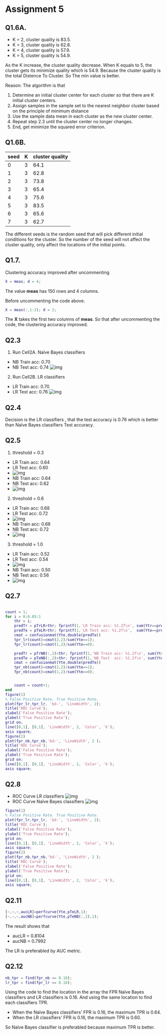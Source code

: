 # Assignment 5

## Q1.6A.

- K = 2, cluster quality is 83.5.
- K = 3, cluster quality is 62.8.
- K = 4, cluster quality is 57.9.
- K = 5, cluster quality is 54.9.

As the K increase, the cluster quality decrease. When K equals to 5, the cluster gets its minimize quality which is 54.9\. Because the cluster quality is the total Distence To Cluster. So The min value is better.

Reason: The algorithm is that

1. Determine an initial cluster center for each cluster so that there are K initial cluster centers.
2. Assign samples in the sample set to the nearest neighbor cluster based on the principle of minimum distance
3. Use the sample data mean in each cluster as the new cluster center.
4. Repeat step 2.3 until the cluster center no longer changes.
5. End, get minimize the squared error criterion.

## Q1.6B.

seed | K | cluster quality
---- | - | ---------------
0    | 3 | 64.1
1    | 3 | 62.8
2    | 3 | 73.8
3    | 3 | 65.4
4    | 3 | 75.6
5    | 3 | 83.5
6    | 3 | 65.6
7    | 3 | 62.7

The different seeds is the random seed that will pick different initial conditions for the cluster. So the number of the seed will not affect the cluster quality, only affect the locations of the initial points.

## Q1.7.

Clustering accuracy improved after uncommenting

```matlab
X = meas; d = 4;
```

The value **meas** has 150 rows and 4 columns.

Before uncommenting the code above.

```matlab
X = meas(:,1:2); d = 2;
```

The **X** takes the first two columns of **meas**. So that after uncommenting the code, the clustering accuracy improved.

## Q2.3

1. Run Cell2A. Naïve Bayes classifiers

  - NB Train acc: 0.70
  - NB Test acc: 0.74 ![img](Lab6/4-1-1.jpg)

2. Run Cell2B. LR classifiers

  - LR Train acc: 0.70
  - LR Test acc: 0.76 ![img](Lab6/4-1-2.jpg)

## Q2.4

Decision is the LR classifiers , that the test accuracy is 0.76 which is better than Naïve Bayes classifiers Test accuracy.

## Q2.5

1. threshold = 0.3

  - LR Train acc: 0.64
  - LR Test acc: 0.60
  - ![img](Lab6/4-5-2.jpg)
  - NB Train acc: 0.64
  - NB Test acc: 0.62
  - ![img](Lab6/4-5-2.jpg)

2. threshold = 0.6

  - LR Train acc: 0.68
  - LR Test acc: 0.72
  - ![img](Lab6/4-5-3.jpg)
  - NB Train acc: 0.68
  - NB Test acc: 0.72
  - ![img](Lab6/4-5-4.jpg)

3. threshold = 1.0

  - LR Train acc: 0.52
  - LR Test acc: 0.54
  - ![img](Lab6/4-5-5.jpg)
  - NB Train acc: 0.50
  - NB Test acc: 0.56
  - ![img](Lab6/4-5-6.jpg)

## Q2.7

```matlab

count = 1;
for i = 0:0.05:1
    thr = i;
    predTr = pTrLR>thr; fprintf(1,'LR Train acc: %1.2f\n', sum(Ytr==predTr)/numel(Ytr));
    predTe = pTeLR>thr; fprintf(1,'LR Test acc: %1.2f\n',  sum(Yte==predTe)/numel(Yte));
    cmat = confusionmat(Yte,double(predTe))
    tpr_lr(count)=cmat(2,2)/sum(Yte==1);
    fpr_lr(count)=cmat(1,2)/sum(Yte==0);

    predTr = pTrNB(:,2)>thr; fprintf(1,'NB Train acc: %1.2f\n', sum(Ytr==predTr)/numel(Ytr));
    predTe = pTeNB(:,2)>thr; fprintf(1,'NB Test  acc: %1.2f\n', sum(Yte==predTe)/numel(Yte));
    cmat = confusionmat(Yte,double(predTe))
    tpr_nb(count)=cmat(2,2)/sum(Yte==1);
    fpr_nb(count)=cmat(1,2)/sum(Yte==0);


    count = count+1;
end
figure(1)
% False Positive Rate. True Positive Rate.
plot(fpr_lr,tpr_lr, 'bd-', 'LineWidth', 2);
title('ROC Curve');
xlabel('False Positive Rate');
ylabel('True Positive Rate');
grid on;
line([0,1], [0,1], 'LineWidth', 2, 'Color', 'k');
axis square;
figure(2)
plot(fpr_nb,tpr_nb,'bd-', 'LineWidth', 2 );
title('ROC Curve');
xlabel('False Positive Rate');
ylabel('True Positive Rate');
grid on;
line([0,1], [0,1], 'LineWidth', 2, 'Color', 'k');
axis square;
```

## Q2.8

- ROC Curve LR classifiers ![img](Lab6/4-7-2.jpg)
- ROC Curve Naïve Bayes classifiers ![img](Lab6/4-7-1.jpg)

```matlab
figure(1)
% False Positive Rate. True Positive Rate.
plot(fpr_lr,tpr_lr, 'bd-', 'LineWidth', 2);
title('ROC Curve');
xlabel('False Positive Rate');
ylabel('True Positive Rate');
grid on;
line([0,1], [0,1], 'LineWidth', 2, 'Color', 'k');
axis square;
figure(2)
plot(fpr_nb,tpr_nb,'bd-', 'LineWidth', 2 );
title('ROC Curve');
xlabel('False Positive Rate');
ylabel('True Positive Rate');
grid on;
line([0,1], [0,1], 'LineWidth', 2, 'Color', 'k');
axis square;
```

## Q2.11

```matlab
[~,~,~,aucLR]=perfcurve(Yte,pTeLR,1);
[~,~,~,aucNB]=perfcurve(Yte,pTeNB(:,2),1);
```

The result shows that

- aucLR = 0.8104
- aucNB = 0.7992

The LR is preferabled by AUC metric.

## Q2.12

```matlab
nb_tpr = find(fpr_nb == 0.16);
lr_tpr = find(fpr_lr == 0.16);
```

Using the code to find the location in the array the FPR Naïve Bayes classifiers and LR classifiers is 0.16\. And using the same location to find each classifiers TPR.

- When the Naïve Bayes classifiers' FPR is 0.16, the maximum TPR is 0.64.
- When the LR classifiers' FPR is 0.16, the maximum TPR is 0.60.

So Naïve Bayes classifier is preferabled because maximum TPR is better.
